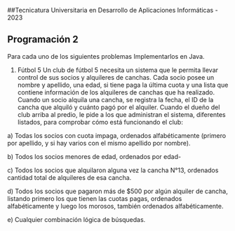 ##Tecnicatura Universitaria en Desarrollo de Aplicaciones Informáticas - 2023
## Programación 2 
Para cada uno de los siguientes problemas Implementarlos en Java.

1. Fútbol 5
Un club de fútbol 5 necesita un sistema que le permita llevar control de sus socios y
alquileres de canchas. Cada socio posee un nombre y apellido, una edad, si tiene paga la
última cuota y una lista que contiene información de los alquileres de canchas que ha
realizado. Cuando un socio alquila una cancha, se registra la fecha, el ID de la cancha que
alquiló y cuánto pagó por el alquiler.
Cuando el dueño del club arriba al predio, le pide a los que administran el sistema, diferentes
listados, para comprobar cómo está funcionando el club:

a) Todas los socios con cuota impaga, ordenados alfabéticamente (primero por
apellido, y si hay varios con el mismo apellido por nombre).

b) Todos los socios menores de edad, ordenados por edad-

c) Todos los socios que alquilaron alguna vez la cancha N°13, ordenados cantidad
total de alquileres de esa cancha.

d) Todos los socios que pagaron más de $500 por algún alquiler de cancha, listando
primero los que tienen las cuotas pagas, ordenados alfabéticamente y luego los
morosos, también ordenados alfabéticamente.

e) Cualquier combinación lógica de búsquedas.
